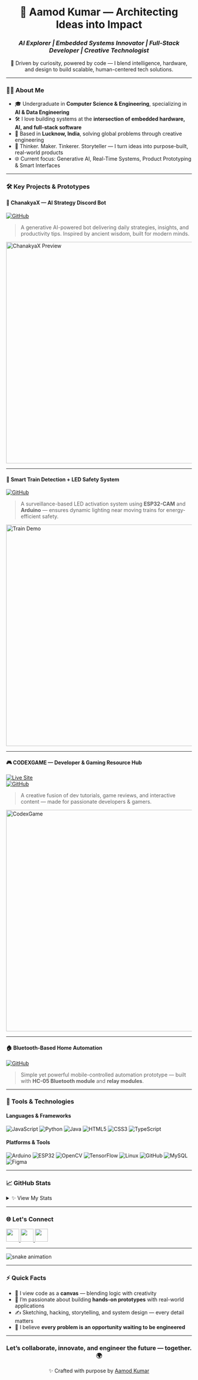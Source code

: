 <h1 align="center">🚀 Aamod Kumar — Architecting Ideas into Impact</h1>
<h3 align="center"><i>AI Explorer | Embedded Systems Innovator | Full-Stack Developer | Creative Technologist</i></h3>

<p align="center">🎯 Driven by curiosity, powered by code — I blend intelligence, hardware, and design to build scalable, human-centered tech solutions.</p>

---

### 👨‍💻 About Me

- 🎓 Undergraduate in **Computer Science & Engineering**, specializing in **AI & Data Engineering**
- 🛠️ I love building systems at the **intersection of embedded hardware, AI, and full-stack software**
- 📍 Based in **Lucknow, India**, solving global problems through creative engineering
- 🧠 Thinker. Maker. Tinkerer. Storyteller — I turn ideas into purpose-built, real-world products
- 🌐 Current focus: Generative AI, Real-Time Systems, Product Prototyping & Smart Interfaces

---

### 🛠️ Key Projects & Prototypes

#### 🧠 ChanakyaX — AI Strategy Discord Bot
[![GitHub](https://img.shields.io/badge/GitHub-Explore-black?logo=github&style=for-the-badge)](https://github.com/Aamod007/chanakyax)  
> A generative AI-powered bot delivering daily strategies, insights, and productivity tips. Inspired by ancient wisdom, built for modern minds.

<img src="https://github.com/Aamod007/chanakyax/blob/main/media/demo.gif" width="600" alt="ChanakyaX Preview"/>

---

#### 🚄 Smart Train Detection + LED Safety System  
[![GitHub](https://img.shields.io/badge/GitHub-View_Project-black?logo=github&style=for-the-badge)](https://github.com/Aamod007/train-light-system)  
> A surveillance-based LED activation system using **ESP32-CAM** and **Arduino** — ensures dynamic lighting near moving trains for energy-efficient safety.

<img src="https://github.com/Aamod007/train-light-system/blob/main/media/train.gif" width="600" alt="Train Demo"/>

---

#### 🎮 CODEXGAME — Developer & Gaming Resource Hub  
[![Live Site](https://img.shields.io/badge/Visit-Live-green?style=for-the-badge&logo=vercel)](https://aamod007.github.io/CODEXGAME/)  
[![GitHub](https://img.shields.io/badge/GitHub-Source_Code-black?logo=github&style=for-the-badge)](https://github.com/Aamod007/CODEXGAME)  
> A creative fusion of dev tutorials, game reviews, and interactive content — made for passionate developers & gamers.

<img src="https://github.com/Aamod007/CODEXGAME/blob/main/media/codexdemo.gif" width="600" alt="CodexGame"/>

---

#### 🏠 Bluetooth-Based Home Automation  
[![GitHub](https://img.shields.io/badge/GitHub-View_Project-black?logo=github&style=for-the-badge)](https://github.com/Aamod007/home-automation)  
> Simple yet powerful mobile-controlled automation prototype — built with **HC-05 Bluetooth module** and **relay modules**.

---

### 🧰 Tools & Technologies

#### Languages & Frameworks
![JavaScript](https://img.shields.io/badge/JavaScript-F7DF1E?logo=javascript&style=flat-square)
![Python](https://img.shields.io/badge/Python-3776AB?logo=python&style=flat-square)
![Java](https://img.shields.io/badge/Java-007396?logo=java&style=flat-square)
![HTML5](https://img.shields.io/badge/HTML5-E34F26?logo=html5&style=flat-square)
![CSS3](https://img.shields.io/badge/CSS3-1572B6?logo=css3&style=flat-square)
![TypeScript](https://img.shields.io/badge/TypeScript-3178C6?logo=typescript&style=flat-square)

#### Platforms & Tools
![Arduino](https://img.shields.io/badge/Arduino-00979D?logo=arduino&style=flat-square)
![ESP32](https://img.shields.io/badge/ESP32-323330?logo=espressif&style=flat-square)
![OpenCV](https://img.shields.io/badge/OpenCV-5C3EE8?logo=opencv&style=flat-square)
![TensorFlow](https://img.shields.io/badge/TensorFlow-FF6F00?logo=tensorflow&style=flat-square)
![Linux](https://img.shields.io/badge/Linux-FCC624?logo=linux&style=flat-square)
![GitHub](https://img.shields.io/badge/GitHub-181717?logo=github&style=flat-square)
![MySQL](https://img.shields.io/badge/MySQL-4479A1?logo=mysql&style=flat-square)
![Figma](https://img.shields.io/badge/Figma-F24E1E?logo=figma&style=flat-square)

---

### 📈 GitHub Stats

<details>
  <summary>✨ View My Stats</summary>

  <img src="https://github-readme-stats.vercel.app/api?username=Aamod007&show_icons=true&theme=default" height="150" />
  <img src="https://github-readme-stats.vercel.app/api/top-langs?username=Aamod007&layout=compact&theme=default" height="150" />
</details>

---

### 🌐 Let's Connect

<p align="left">
  <a href="https://www.linkedin.com/in/aamod-kumar-9882782ab" target="_blank">
    <img src="https://img.shields.io/badge/LinkedIn-Connect-blue?style=for-the-badge&logo=linkedin" height="35"/>
  </a>
  <a href="https://www.instagram.com/aamodkumar06" target="_blank">
    <img src="https://img.shields.io/badge/Instagram-Explore-E4405F?style=for-the-badge&logo=instagram" height="35"/>
  </a>
  <a href="mailto:aamodkumarofficial@gmail.com">
    <img src="https://img.shields.io/badge/Email-Contact-red?style=for-the-badge&logo=gmail" height="35"/>
  </a>
</p>

---

<img src="https://raw.githubusercontent.com/Aamod007/Aamod007/output/snake.svg" alt="snake animation"/>

---

### ⚡ Quick Facts

- 🧠 I view code as a **canvas** — blending logic with creativity
- 🧪 I’m passionate about building **hands-on prototypes** with real-world applications
- ✍️ Sketching, hacking, storytelling, and system design — every detail matters
- 🔭 I believe **every problem is an opportunity waiting to be engineered**

---

<h3 align="center">Let’s collaborate, innovate, and engineer the future — together. 🌍</h3>
<p align="center">✨ Crafted with purpose by <a href="https://github.com/Aamod007">Aamod Kumar</a></p>

